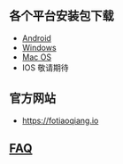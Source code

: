 
## 各个平台安装包下载
- <a href="https://github.com/getfotiaoqiang/download/releases/download/V2.1.4/fotiaoqiangv2.1.4.apk"> Android </a>
- <a href="https://github.com/getfotiaoqiang/download/releases/download/V2.1.3/fotiaoqiang-2.1.3-Setup.exe"> Windows </a>
- <a href="https://github.com/getfotiaoqiang/download/releases/download/V2.1.3/fotiaoqiang_darwin_amd64_install.dmg"> Mac OS </a>
- IOS 敬请期待
## 官方网站
- https://fotiaoqiang.io
## <a href="https://github.com/getfotiaoqiang/fotiaoqiang/wiki/FAQ">FAQ</a>

